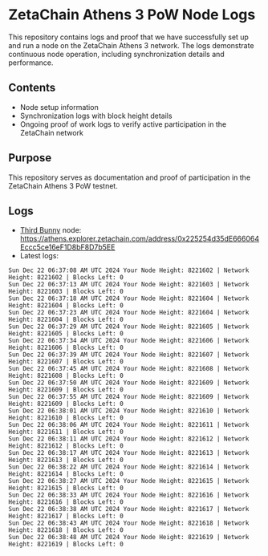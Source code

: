 # ZetaChain Athens 3 PoW Node Logs
This repository contains logs and proof that we have successfully set up and run a node on the ZetaChain Athens 3 network. The logs demonstrate continuous node operation, including synchronization details and performance.

## Contents
- Node setup information
- Synchronization logs with block height details
- Ongoing proof of work logs to verify active participation in the ZetaChain network

## Purpose
This repository serves as documentation and proof of participation in the ZetaChain Athens 3 PoW testnet.

## Logs

- [Third Bunny](https://thirdbunny.xyz/) node: https://athens.explorer.zetachain.com/address/0x225254d35dE666064Eccc5ce16eF1D8bF8D7b5EE
- Latest logs:
```
Sun Dec 22 06:37:08 AM UTC 2024 Your Node Height: 8221602 | Network Height: 8221602 | Blocks Left: 0
Sun Dec 22 06:37:13 AM UTC 2024 Your Node Height: 8221603 | Network Height: 8221603 | Blocks Left: 0
Sun Dec 22 06:37:18 AM UTC 2024 Your Node Height: 8221604 | Network Height: 8221604 | Blocks Left: 0
Sun Dec 22 06:37:23 AM UTC 2024 Your Node Height: 8221604 | Network Height: 8221604 | Blocks Left: 0
Sun Dec 22 06:37:29 AM UTC 2024 Your Node Height: 8221605 | Network Height: 8221605 | Blocks Left: 0
Sun Dec 22 06:37:34 AM UTC 2024 Your Node Height: 8221606 | Network Height: 8221606 | Blocks Left: 0
Sun Dec 22 06:37:39 AM UTC 2024 Your Node Height: 8221607 | Network Height: 8221607 | Blocks Left: 0
Sun Dec 22 06:37:45 AM UTC 2024 Your Node Height: 8221608 | Network Height: 8221608 | Blocks Left: 0
Sun Dec 22 06:37:50 AM UTC 2024 Your Node Height: 8221609 | Network Height: 8221609 | Blocks Left: 0
Sun Dec 22 06:37:55 AM UTC 2024 Your Node Height: 8221609 | Network Height: 8221609 | Blocks Left: 0
Sun Dec 22 06:38:01 AM UTC 2024 Your Node Height: 8221610 | Network Height: 8221610 | Blocks Left: 0
Sun Dec 22 06:38:06 AM UTC 2024 Your Node Height: 8221611 | Network Height: 8221611 | Blocks Left: 0
Sun Dec 22 06:38:11 AM UTC 2024 Your Node Height: 8221612 | Network Height: 8221612 | Blocks Left: 0
Sun Dec 22 06:38:17 AM UTC 2024 Your Node Height: 8221613 | Network Height: 8221613 | Blocks Left: 0
Sun Dec 22 06:38:22 AM UTC 2024 Your Node Height: 8221614 | Network Height: 8221614 | Blocks Left: 0
Sun Dec 22 06:38:27 AM UTC 2024 Your Node Height: 8221615 | Network Height: 8221615 | Blocks Left: 0
Sun Dec 22 06:38:33 AM UTC 2024 Your Node Height: 8221616 | Network Height: 8221616 | Blocks Left: 0
Sun Dec 22 06:38:38 AM UTC 2024 Your Node Height: 8221617 | Network Height: 8221617 | Blocks Left: 0
Sun Dec 22 06:38:43 AM UTC 2024 Your Node Height: 8221618 | Network Height: 8221618 | Blocks Left: 0
Sun Dec 22 06:38:48 AM UTC 2024 Your Node Height: 8221619 | Network Height: 8221619 | Blocks Left: 0
```
